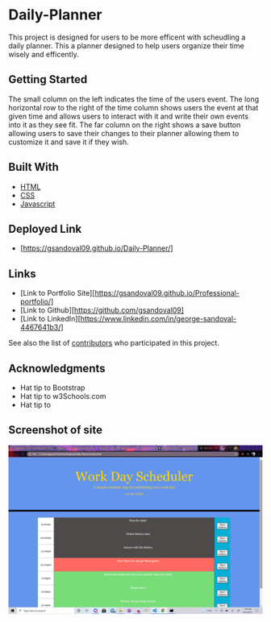 # Daily-Planner

This project is designed for users to be more efficent with scheudling a daily planner. This a planner designed to help users organize their time wisely and efficently. 

## Getting Started

The small column on the left indicates the time of the users event. The long horizontal row to the right of the time column shows users the event at that given time and allows users to interact with it and write their own events into it as they see fit. The far column on the right shows a save button allowing users to save their changes to their planner allowing them to customize it and save it if they wish. 


## Built With

* [HTML](https://developer.mozilla.org/en-US/docs/Web/HTML)
* [CSS](https://developer.mozilla.org/en-US/docs/Web/CSS)
* [Javascript](https://developer.mozilla.org/en-US/docs/Web/JavaScript)

## Deployed Link

* [https://gsandoval09.github.io/Daily-Planner/]


## Links

 

- [Link to Portfolio Site][https://gsandoval09.github.io/Professional-portfolio/]
- [Link to Github][https://github.com/gsandoval09]
- [Link to LinkedIn][https://www.linkedin.com/in/george-sandoval-4467641b3/]

See also the list of [contributors](https://github.com/your/project/contributors) who participated in this project.



## Acknowledgments

* Hat tip to Bootstrap
* Hat tip to w3Schools.com
* Hat tip to 

## Screenshot of site

![Image](daily-planner-photo.png)
